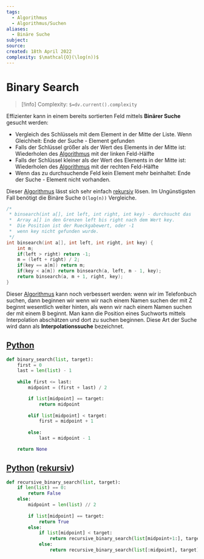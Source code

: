 ```yaml
---
tags:
  - Algorithmus
  - Algorithmus/Suchen
aliases:
  - Binäre Suche
subject: 
source: 
created: 18th April 2022
complexity: $\mathcal{O}(\log(n))$
---
```


# Binary Search

> [!info] Complexity: `$=dv.current().complexity`

Effizienter kann in einem bereits sortierten Feld mittels **Binärer Suche** gesucht werden:

- Vergleich des Schlüssels mit dem Element in der Mitte der Liste. Wenn Gleichheit: Ende der Suche - Element gefunden
- Falls der Schlüssel größer als der Wert des Elements in der Mitte ist: Wiederholen des [Algorithmus]({MOC}%20Algorithmus.md) mit der linken Feld-Hälfte
- Falls der Schlüssel kleiner als der Wert des Elements in der Mitte ist: Wiederholen des [Algorithmus]({MOC}%20Algorithmus.md) mit der rechten Feld-Hälfte
- Wenn das zu durchsuchende Feld kein Element mehr beinhaltet: Ende der Suche - Element nicht vorhanden.

Dieser [Algorithmus]({MOC}%20Algorithmus.md) lässt sich sehr einfach [rekursiv](Rekursion.md) lösen. Im Ungünstigsten Fall benötigt die Binäre Suche `O(log(n))` Vergleiche.

```c
/*
 * binsearch(int a[], int left, int right, int key) - durchsucht das
 *	Array a[] in den Grenzen left bis right nach dem Wert key.
 *	Die Position ist der Rueckgabewert, oder -1
 *	wenn key nicht gefunden wurde.
 */
int binsearch(int a[], int left, int right, int key) {
    int m;
    if(left > right) return -1;
    m = (left + right) / 2;
    if(key == a[m]) return m;
    if(key < a[m]) return binsearch(a, left, m - 1, key);
    return binsearch(a, m + 1, right, key);
}
```

Dieser [Algorithmus]({MOC}%20Algorithmus.md) kann noch verbessert werden: wenn wir im Telefonbuch suchen, dann beginnen wir wenn wir nach einem Namen suchen der mit Z beginnt wesentlich weiter hinten, als wenn wir nach einem Namen suchen der mit einem B beginnt. Man kann die Position eines Suchworts mittels Interpolation abschätzen und dort zu suchen beginnen. Diese Art der Suche wird dann als **Interpolationssuche** bezeichnet.

## [Python](../Python.md)

~~~ python
def binary_search(list, target):
	first = 0
	last = len(list) - 1
	
	while first <= last:
		midpoint = (first + last) / 2

		if list[midpoint] == target:
			return midpoint
			
		elif list[midpoint] < target:
			first = midpoint + 1
			
		else:
			last = midpoint - 1

	return None
~~~

## [Python](../Python.md) ([rekursiv](Rekursion.md))

~~~ python
def recursive_binary_search(list, target):
	if len(list) == 0:
		return False
	else:
		midpoint = len(list) // 2
		
		if list[midpoint] == target:
			return True
		else:
			if list[midpoint] < target:
				return recursive_binary_search(list[midpoint+1:], target)
			else:
				return recursive_binary_search(list[:midpoint], target)
~~~

